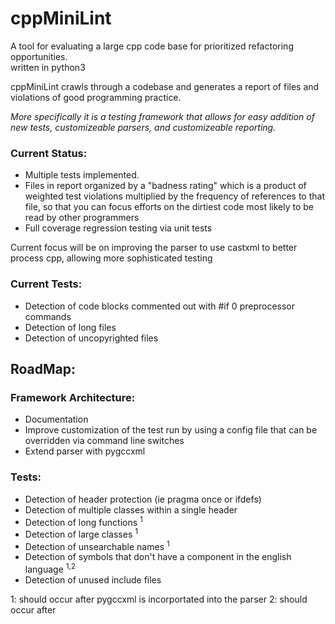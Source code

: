 # cppMiniLint
A tool for evaluating a large cpp code base for prioritized refactoring opportunities.  
written in python3

cppMiniLint crawls through a codebase and generates a report of files and violations of 
good programming practice.

*More specifically it is a testing framework that allows for easy addition of new tests, 
customizeable parsers, and customizeable reporting.*

### Current Status:
- Multiple tests implemented.  
- Files in report organized by a "badness rating" which is a product of weighted test violations 
  multiplied by the frequency of references to that file, so that you can focus efforts on the 
  dirtiest code most likely to be read by other programmers
- Full coverage regression testing via unit tests

Current focus will be on improving the parser to use castxml to
better process cpp, allowing more sophisticated testing

### Current Tests:
- Detection of code blocks commented out with #if 0 preprocessor commands
- Detection of long files
- Detection of uncopyrighted files

## RoadMap:
### Framework Architecture:
- Documentation
- Improve customization of the test run by using a config file that can be overridden via
  command line switches
- Extend parser with pygccxml

### Tests:
- Detection of header protection (ie pragma once or ifdefs)
- Detection of multiple classes within a single header
- Detection of long functions <sup>1</sup>
- Detection of large classes <sup>1</sup>
- Detection of unsearchable names <sup>1</sup>
- Detection of symbols that don't have a component in the english language <sup>1</sup><sup>,2</sup>
- Detection of unused include files

1: should occur after pygccxml is incorportated into the parser
2: should occur after 
